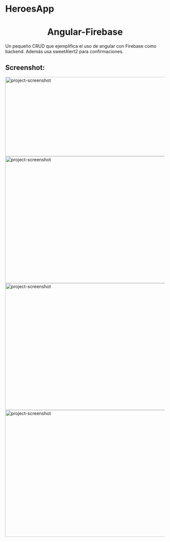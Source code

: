 # HeroesApp

<h1 align="center" id="title">Angular-Firebase</h1>

<p id="description">Un pequeño CRUD que ejemplifica el uso de angular con Firebase como backend. Además usa sweetAlert2 para confirmaciones.</p>

<h2>Screenshot:</h2>

<img src="http://45.79.30.160/ima1.png" alt="project-screenshot" width="1150" height="250/">
<img src="http://45.79.30.160/ima2.png" alt="project-screenshot" width="950" height="400/">
<img src="http://45.79.30.160/ima3.png" alt="project-screenshot" width="900" height="400/">
<img src="http://45.79.30.160/ima4.png" alt="project-screenshot" width="900" height="400/">